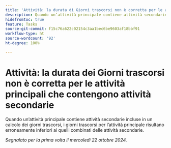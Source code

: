 ```yaml
---
title: 'Attività: la durata di Giorni trascorsi non è corretta per le attività principali che contengono attività secondarie'
description: Quando un’attività principale contiene attività secondarie incluse in un calcolo dei giorni trascorsi, i giorni trascorsi per l’attività principale risultano erroneamente inferiori a quelli combinati delle attività secondarie.
hidefromtoc: true
feature: Tasks
source-git-commit: f15c76a622c02154c3aa1bec6be9603af18bbf91
workflow-type: ht
source-wordcount: '92'
ht-degree: 100%

---
```


# Attività: la durata dei Giorni trascorsi non è corretta per le attività principali che contengono attività secondarie

Quando un’attività principale contiene attività secondarie incluse in un calcolo dei giorni trascorsi, i giorni trascorsi per l’attività principale risultano erroneamente inferiori ai quelli combinati delle attività secondarie.

_Segnalato per la prima volta il mercoledì 22 ottobre 2024._
